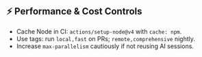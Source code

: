 ## ⚡ Performance & Cost Controls

- Cache Node in CI: `actions/setup-node@v4` with `cache: npm`.
- Use tags: run `local,fast` on PRs; `remote,comprehensive` nightly.
- Increase `max-parallelism` cautiously if not reusing AI sessions.

